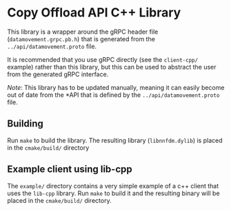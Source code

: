 # Copy Offload API C++ Library

This library is a wrapper around the gRPC header file (`datamovement.grpc.pb.h`) that is generated
from the `../api/datamovement.proto` file.

It is recommended that you use gRPC directly (see the `client-cpp/` example) rather than this
library, but this can be used to abstract the user from the generated gRPC interface.

*Note*: This library has to be updated manually, meaning it can easily become out of date from the
*API that is defined by the `../api/datamovement.proto` file.

## Building

Run `make` to build the library. The resulting library (`libnnfdm.dylib`) is placed in the
`cmake/build/` directory

## Example client using lib-cpp

The `example/` directory contains a very simple example of a c++ client that uses the `lib-cpp`
library. Run `make` to build it and the resulting binary will be placed in the `cmake/build/`
directory.
